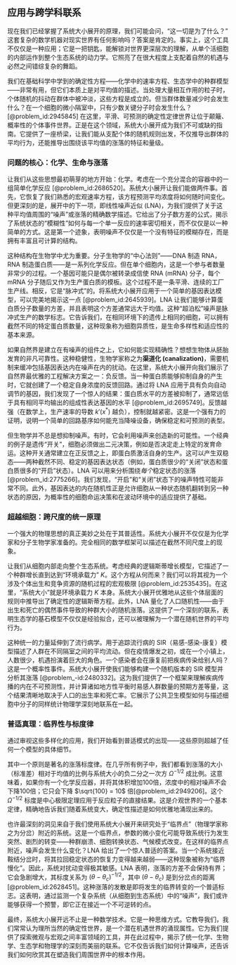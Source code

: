 ## 应用与跨学科联系

现在我们已经掌握了系统大小展开的原理，我们可能会问，“这一切是为了什么？” 这套复杂的数学机器对现实世界有任何影响吗？答案是肯定的。事实上，这个工具不仅仅是一种应用；它是一把钥匙，能解锁对世界更深层次的理解，从单个活细胞的内部运作到整个生态系统的动力学。它照亮了在很大程度上支配着自然的机遇与必然之间错综复杂的舞蹈。

我们在基础科学中学到的确定性方程——化学中的速率方程、生态学中的种群模型——非常有用，但它们本质上是对平均值的描述。当处理大量相互作用的粒子时，个体随机的抖动在群体中被冲淡，这些方程是成立的。但当群体数量减少时会发生什么？在一个细胞的微小隔室中，只有少数关键分子时会发生什么？[@problem_id:2945845] 在这里，平滑、可预测的确定性定律世界让位于颠簸、概率性的个体事件世界。正是在这个领域，系统大小展开成为我们不可或缺的指南。它提供了一座桥梁，让我们能从支配个体的随机规则出发，不仅推导出群体的平均行为，还能推导出围绕该平均值的涨落的特征和量级。

### 问题的核心：化学、生命与涨落

让我们从这些思想最初萌芽的地方开始：化学。考虑在一个充分混合的容器中的一组简单化学反应 [@problem_id:2686520]。系统大小展开让我们能做两件事。首先，它恢复了我们熟悉的宏观速率方程，该方程预测平均浓度将如何随时间变化。但更深刻的是，展开中的下一项，即线性噪声近似 (LNA)，为我们提供了关于这种平均值周围的“噪声”或涨落的精确数学描述。它给出了分子数方差的公式，揭示了系统状态的“模糊性”如何与每一个单一反应的速率密切相关，而不仅仅是以一种简单的方式。这是第一个迹象，表明噪声不仅仅是一个没有特征的模糊存在，而是拥有丰富且可计算的结构。

这种结构在生物学中尤为重要。分子生物学的“中心法则”——DNA 制造 RNA，RNA 制造蛋白质——是一系列化学反应。但在单个细胞内，这是一个参与者数量非常少的过程。一个基因可能只是偶尔被转录成信使 RNA (mRNA) 分子，每个 mRNA 分子随后又作为生产蛋白质的模板。这个过程不是一条平滑、连续的工厂生产线。相反，它是“脉冲式”的。将系统大小展开应用于一个简单的基因表达模型，可以完美地揭示这一点 [@problem_id:2645939]。LNA 让我们能够计算蛋白质分子数量的方差，并且表明这个方差通常远大于均值。这种“超泊松”噪声是脉冲式生产的数学标志。它告诉我们，在相同环境下的遗传上相同的细胞，可以拥有截然不同的特定蛋白质数量，这种现象称为细胞异质性，是生命多样性和适应性的基本来源。

如果自然界是建立在有噪声的组件之上，它如何能实现精确性？想想生物体从胚胎发育的非凡可靠性。这种稳健性，生物学家称之为**渠道化 (canalization)**，需要机制来缓冲包括基因表达内在噪声在内的扰动。在这里，系统大小展开向我们展示了自然界最优雅的工程解决方案之一：负反馈。当一种蛋白质能够抑制自身的产生时，它就创建了一个稳定自身浓度的反馈回路。通过将 LNA 应用于具有负向自动调节的基因，我们发现了一个惊人的结果：蛋白质水平的方差被抑制了，通常远低于具有相同平均输出的组成性表达基因的水平 [@problem_id:2695749]。反馈越强（在数学上，生产速率的导数 $k'(x^\ast)$ 越负），控制就越紧密。这是一个强有力的证明，说明一个简单的回路基序如何能充当降噪设备，确保稳定和可预测的表型。

但生物学并不总是想抑制噪声。有时，它会利用噪声来创造新的可能性。一个经典的例子是遗传“开关”，细胞必须做出二元决策，例如是否决定走上特定的发育命运。这种开关通常建立在正反馈之上，即蛋白质激活自身的生产。这可以产生双稳态——两种截然不同、稳定的基因表达状态（例如，蛋白质很少的“关闭”状态和蛋白质很多的“开启”状态）。LNA 可以用来分析围绕*每个*稳定状态的涨落 [@problem_id:2775266]。我们发现，“开启”和“关闭”状态下的噪声特性可能非常不同。此外，基因表达的内在随机性正是允许细胞从一种状态随机翻转到另一种状态的原因，为概率性的细胞命运决策和在波动环境中的适应提供了基础。

### 超越细胞：跨尺度的统一原理

一个强大的物理思想的真正美妙之处在于其普适性。系统大小展开不仅仅是为化学家和分子生物学家准备的。完全相同的数学框架可以描述在截然不同尺度上的现象。

让我们从细胞内部走向整个生态系统。考虑经典的逻辑斯蒂增长模型，它描述了一个种群增长直到达到“环境承载力” $K$。这个方程从何而来？我们可以将其视为一个涉及个体出生和竞争资源的随机过程的宏观极限 [@problem_id:2535435]。在这里，“系统大小”就是环境承载力 $K$ 本身。系统大小展开优雅地从这些个体层面的规则中推导出了确定性的逻辑斯蒂方程。此外，LNA 量化了人口随机性——由于出生和死亡的偶然事件导致的种群大小的随机涨落。这提供了一个深刻的联系，表明生态学的基石模型不仅仅是经验拟合，还可以被理解为一个潜在随机世界的平均行为。

这种统一的力量延伸到了流行病学。用于追踪流行病的 SIR（易感-感染-康复）模型描述了人群在不同隔室之间的平均流动。但在疫情爆发之初，或在一个小镇上，人数很少，机遇扮演着巨大的角色。一个感染者会在康复前把疾病传染给别人吗？这是一个概率性事件。系统大小展开使我们能够构建一个随机版本的 SIR 模型并分析其涨落 [@problem_-id:2480332]。这为我们提供了一个框架来理解疾病传播的内在不可预测性，并计算诸如地方性平衡时易感人群数量的预期方差等量，这个结果清晰地取决于人口的出生率和死亡率。它展示了公共卫生模型如何与描述细胞中分子的同样统计物理学深刻地联系在一起。

### 普适真理：临界性与标度律

通过审视这些多样化的应用，我们开始看到普适模式的出现——这些原则超越了任何一个模型的具体细节。

其中一个原则是著名的涨落标度律。在几乎所有例子中，我们都看到涨落的大小（标准差）相对于均值的比例与系统大小的负二分之一次方 $\Omega^{-1/2}$ 成比例。这意味着，如果你有一个化学反应器，并将其体积增加100倍，浓度中的相对噪声不会下降100倍；它只会下降 $\sqrt{100} = 10$ 倍[@problem_id:2949206]。这个 $\Omega^{-1/2}$ 标度是中心极限定理应用于反应粒子的直接结果。这是介观世界的一个基本定律，精确地告诉我们随着系统变大，确定性描述是如何优雅地涌现出来的。

也许最深刻的洞见来自于我们使用系统大小展开来研究处于“临界点”（物理学家称之为分岔）附近的系统。这是一个临界点，参数的微小变化可能导致系统行为发生突然、剧烈的转变——种群崩溃、细胞转换状态、气候模式改变。在这样的临界点附近，噪声会发生什么变化？LNA 给出了一个惊人普适的答案。当一个系统接近鞍结分岔时，将其拉回稳定状态的恢复力变得越来越弱——这种现象被称为“临界慢化”。因此，系统对扰动变得极其敏感。LNA 表明，涨落的方差不会保持有界；它会急剧增大，其标度关系为 $(\theta - \theta_c)^{-1/2}$，其中 $(\theta - \theta_c)$ 是到分岔点的距离 [@problem_id:2628451]。这种涨落的发散是即将发生的临界转变的一个普适标志。这表明，通过监测一个复杂系统（从细胞到生态系统）中的“噪声”，我们或许能够获得一个预警，即它正在接近一个不可逆转的点。

最终，系统大小展开远不止是一种数学技术。它是一种思维方式。它教导我们，我们常常认为理所当然的确定性世界，是一个潜在机遇世界的涌现属性。它为我们提供了探索微观与宏观之间丰富领域的工具，并在此过程中，揭示了统一化学、生物学、生态学和物理学的深刻而美丽的联系。它不仅告诉我们如何计算噪声，还告诉我们如何欣赏其在塑造我们周围世界中的根本作用。